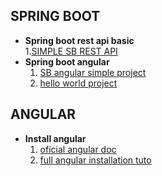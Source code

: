 
## SPRING BOOT 
* **Spring boot rest api basic**  
    1.[SIMPLE SB REST API](https://medium.com/better-programming/building-a-spring-boot-rest-api-a-php-developers-view-part-i-6add2e794646) 
* **Spring boot angular**
    1. [SB angular simple project](https://www.baeldung.com/spring-boot-angular-web) 
    2. [hello world project](https://dzone.com/articles/angular-7-spring-boot-application-hello-world-exam)


## ANGULAR
* **Install angular**
    1. [oficial angular doc](https://angular.io/guide/setup-local)
    2. [full angular installation tuto](https://codeburst.io/how-to-build-an-angular-app-with-angular-cli-in-a-couple-of-minutes-43089d3ab272)